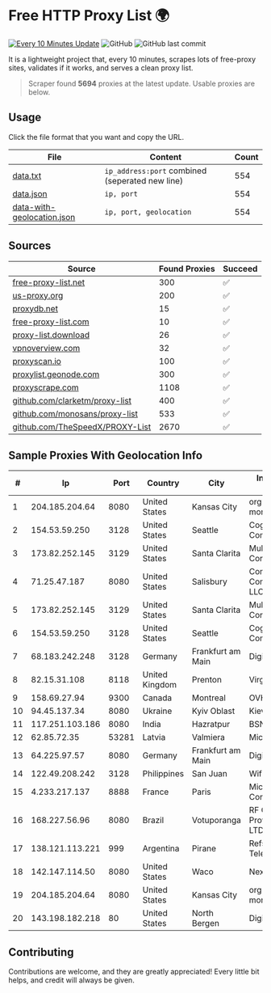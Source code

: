 
# Free HTTP Proxy List 🌍

[![Every 10 Minutes Update](https://github.com/mertguvencli/http-proxy-list/actions/workflows/main.yml/badge.svg?branch=main)](https://github.com/mertguvencli/http-proxy-list/actions/workflows/main.yml)
![GitHub](https://img.shields.io/github/license/mertguvencli/http-proxy-list)
![GitHub last commit](https://img.shields.io/github/last-commit/mertguvencli/http-proxy-list)

It is a lightweight project that, every 10 minutes, scrapes lots of free-proxy sites, validates if it works, and serves a clean proxy list.


> Scraper found **5694** proxies at the latest update. Usable proxies are below.

## Usage

Click the file format that you want and copy the URL.


|File|Content|Count|
|----|-------|-----|
|[data.txt](https://raw.githubusercontent.com/mertguvencli/http-proxy-list/main/proxy-list/data.txt)|`ip_address:port` combined (seperated new line)|554|
|[data.json](https://raw.githubusercontent.com/mertguvencli/http-proxy-list/main/proxy-list/data.json)|`ip, port`|554|
|[data-with-geolocation.json](https://raw.githubusercontent.com/mertguvencli/http-proxy-list/main/proxy-list/data-with-geolocation.json)|`ip, port, geolocation`|554|

## Sources

|Source|Found Proxies|Succeed|
|------|-------------|-------|
|[free-proxy-list.net](https://free-proxy-list.net)|300|✅|
|[us-proxy.org](https://www.us-proxy.org)|200|✅|
|[proxydb.net](http://proxydb.net)|15|✅|
|[free-proxy-list.com](https://free-proxy-list.com/?page=&port=&type%5B%5D=http&type%5B%5D=https&up_time=0&search=Search)|10|✅|
|[proxy-list.download](https://www.proxy-list.download/HTTP)|26|✅|
|[vpnoverview.com](https://vpnoverview.com/privacy/anonymous-browsing/free-proxy-servers)|32|✅|
|[proxyscan.io](https://www.proxyscan.io)|100|✅|
|[proxylist.geonode.com](https://proxylist.geonode.com/api/proxy-list?limit=300&page=1&sort_by=lastChecked&sort_type=desc&protocols=http,https)|300|✅|
|[proxyscrape.com](https://api.proxyscrape.com/v2/?request=displayproxies&protocol=http&timeout=10000&country=all&ssl=all&anonymity=all)|1108|✅|
|[github.com/clarketm/proxy-list](https://raw.githubusercontent.com/clarketm/proxy-list/master/proxy-list-raw.txt)|400|✅|
|[github.com/monosans/proxy-list](https://raw.githubusercontent.com/monosans/proxy-list/main/proxies/http.txt)|533|✅|
|[github.com/TheSpeedX/PROXY-List](https://raw.githubusercontent.com/TheSpeedX/PROXY-List/master/http.txt)|2670|✅|


## Sample Proxies With Geolocation Info

|#|Ip|Port|Country|City|Internet Service Provider|
|-|--|----|-------|----|-------------------------|
|1|204.185.204.64|8080|United States|Kansas City|org-morenet.more.net|
|2|154.53.59.250|3128|United States|Seattle|Cogent Communications|
|3|173.82.252.145|3129|United States|Santa Clarita|Multacom Corporation|
|4|71.25.47.187|8080|United States|Salisbury|Comcast Cable Communications, LLC|
|5|173.82.252.145|3129|United States|Santa Clarita|Multacom Corporation|
|6|154.53.59.250|3128|United States|Seattle|Cogent Communications|
|7|68.183.242.248|3128|Germany|Frankfurt am Main|DigitalOcean, LLC|
|8|82.15.31.108|8118|United Kingdom|Prenton|Virgin Media Limited|
|9|158.69.27.94|9300|Canada|Montreal|OVH SAS|
|10|94.45.137.34|8080|Ukraine|Kyiv Oblast|Kievline LLC|
|11|117.251.103.186|8080|India|Hazratpur|BSNL Internet|
|12|62.85.72.35|53281|Latvia|Valmiera|Microlink Latvia|
|13|64.225.97.57|8080|Germany|Frankfurt am Main|DigitalOcean, LLC|
|14|122.49.208.242|3128|Philippines|San Juan|WifiCity, Inc|
|15|4.233.217.137|8888|France|Paris|Microsoft Corporation|
|16|168.227.56.96|8080|Brazil|Votuporanga|RF Connect Provedor de Acesso LTDA|
|17|138.121.113.221|999|Argentina|Pirane|Refsa Telecomunicaciones|
|18|142.147.114.50|8080|United States|Waco|Nextlink Broadband|
|19|204.185.204.64|8080|United States|Kansas City|org-morenet.more.net|
|20|143.198.182.218|80|United States|North Bergen|DigitalOcean, LLC|



## Contributing

Contributions are welcome, and they are greatly appreciated! Every
little bit helps, and credit will always be given.

